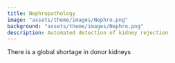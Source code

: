 ```yaml
---
title: Nephropathology
image: "assets/theme/images/Nephro.png"
background: "assets/theme/images/Nephro.png"
description: Automated detection of kidney rejection
---
```


There is a global shortage in donor kidneys 

